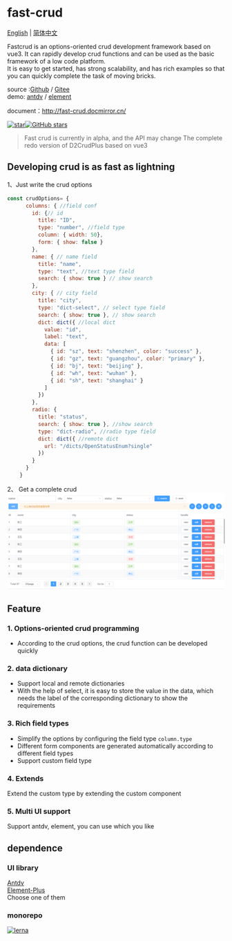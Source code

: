 # fast-crud
[English](./README.md) | [简体中文](./README_zhCN.md)

Fastcrud is an options-oriented crud development framework based on vue3. It can rapidly develop crud functions and can be used as the basic framework of a low code platform.    
It is easy to get started, has strong scalability, and has rich examples so that you can quickly complete the task of moving bricks.

source :[Github](https://github.com/fast-crud/fast-crud)  /  [Gitee](https://gitee.com/fast-crud/fast-crud)   
demo:
[antdv](http://fast-crud.docmirror.cn/antdv/)  /  [element](http://fast-crud.docmirror.cn/element/)

document：http://fast-crud.docmirror.cn/

<div style="display:flex;">
<a href="https://gitee.com/fast-crud/fast-crud" target="_blank"
  ><img src="https://gitee.com/fast-crud/fast-crud/badge/star.svg?theme=dark" alt="star"
/></a>  
<a href="https://github.com/fast-crud/fast-crud" target="_blank"
  ><img alt="GitHub stars" src="https://img.shields.io/github/stars/fast-crud/fast-crud?logo=github"
/></a>
</div>

>Fast crud is currently in alpha, and the API may change
>The complete redo version of D2CrudPlus based on vue3

## Developing crud is as fast as lightning
1、Just write the crud options
```js
const crudOptions= {
      columns: { //field conf
        id: {// id
          title: "ID",
          type: "number", //field type
          column: { width: 50},
          form: { show: false }
        },
        name: { // name field
          title: "name",
          type: "text", //text type field
          search: { show: true } // show search
        },
        city: { // city field
          title: "city",
          type: "dict-select", // select type field
          search: { show: true }, // show search
          dict: dict({ //local dict
            value: "id",
            label: "text",
            data: [
              { id: "sz", text: "shenzhen", color: "success" },
              { id: "gz", text: "guangzhou", color: "primary" },
              { id: "bj", text: "beijing" },
              { id: "wh", text: "wuhan" },
              { id: "sh", text: "shanghai" }
            ]
          })
        },
        radio: {
          title: "status",
          search: { show: true }, //show search
          type: "dict-radio", //radio type field
          dict: dict({ //remote dict
            url: "/dicts/OpenStatusEnum?single"
          })
        }
      }
    }
```

2、 Get a complete crud
![](./docs/images/crud-en.png)




## Feature
### 1. Options-oriented crud programming
* According to the crud options, the crud function can be developed quickly

### 2. data dictionary
* Support local and remote dictionaries
* With the help of select, it is easy to store the value in the data, which needs the label of the corresponding dictionary to show the requirements

### 3. Rich field types
* Simplify the options by configuring the field type `column.type`
* Different form components are generated automatically according to different field types
* Support custom field type

### 4. Extends
Extend the custom type by extending the custom component

### 5. Multi UI support
Support antdv, element, you can use which you like


## dependence
### UI library
[Antdv](https://github.com/vueComponent/ant-design-vue)   
[Element-Plus](https://github.com/element-plus/element-plus)     
Choose one of them


### monorepo
[![lerna](https://img.shields.io/badge/maintained%20with-lerna-cc00ff.svg)](https://lerna.js.org/)


